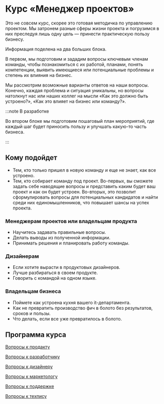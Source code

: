 # Курс «Менеджер проектов»
Это не совсем курс, скорее это готовая методичка по управлению проектом. Мы затронем разные сферы жизни проекта и погрузимся в них преследуя лишь одну цель — принести практическую пользу бизнесу.

Информация поделена на два больших блока.

В первом, мы подготовим и зададим вопросы ключевым членам команды, чтобы познакомиться с их работой, планами, понять компетенции, выявить имеющиеся или потенциальные проблемы и степень их влияния на бизнес. 

Мы рассмотрим возможные варианты ответов на наши вопросы. Конечно, каждая проблема и ситуация уникальны, но вопросы натолкнут нас или наших коллег на мысли «Как это должно быть устроено?», «Как это влияет на бизнес или команду?».

:::note В разработке

Во втором блоке мы подготовим пошаговый план мероприятий, где каждый шаг будет приносить пользу и улучшать какую-то часть бизнеса.

:::

## Кому подойдет
- Тем, кто только пришел в новую команду и еще не знает, как все устроено.
- Тем, кто собирает команду под проект. Во-первых, вы сможете задать себе наводящие вопросы и представить каким будет ваш проект и как он будет устроен. Во-вторых, это позволит сформулировать вопросы для потенциальных кандидатов и найти среди них единомышленников, что повышает шансы на успех проекта.

### Менеджерам проектов или владельцам продукта
- Научитесь задавать правильные вопросы.
- Делать выводы из полученной информации.
- Принимать решения и планировать работу команды.

### Дизайнерам
- Если хотите вырасти в продуктовых дизайнеров.
- Лучше разбираться в своем продукте.
- Говорить с командой на одном языке.

### Владельцам бизнеса
- Поймете как устроена кухня вашего it-департамента.
- Как не превратить производство фич в болото без результатов, сроков и пользы.
- Что делать, если все уже превратилось в болото.

## Программа курса
[Вопросы к продакту](po/)

[Вопросы к разработчику](develop/)

[Вопросы к дизайнеру](design/)

[Вопросы к маркетологу](marketing/)

[Вопросы к поддержке](support/)

[Вопросы к техпису](technical-writer/)